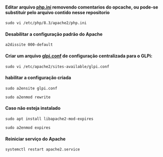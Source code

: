 #### Editar arquivo [php.ini](https://github.com/idealista07/homelab/blob/main/SRV-L-GLPI/archive/php.ini) removendo comentarios do opcache, ou pode-se substituir pelo arquivo contido nesse repositorio
```
sudo vi /etc/php/8.3/apache2/php.ini
```
#### Desabilitar a configuração padrão do Apache
```
a2dissite 000-default
```
#### Criar um arquivo [glpi.conf](https://github.com/idealista07/homelab/blob/main/SRV-L-GLPI/archive/glpi.conf) de configuração centralizada para o GLPi:
```
sudo vi /etc/apache2/sites-available/glpi.conf
```
#### habilitar a configuração criada
```
sudo a2ensite glpi.conf
```
```
sudo a2enmod rewrite
```
#### Caso não esteja instalado
```
sudo apt install libapache2-mod-expires
```
```
sudo a2enmod expires
```
#### Reiniciar serviço do Apache
```
systemctl restart apache2.service
```

